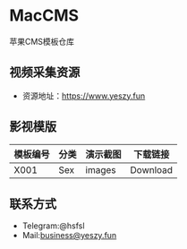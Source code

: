 # MacCMS
苹果CMS模板仓库

## 视频采集资源
- 资源地址：<a href="https://www.yeszy.fun" target="_blank">https://www.yeszy.fun</a>

## 影视模版
|模板编号|分类|演示截图|下载链接|
|-|-|-|-|
|X001|Sex|images|Download|

## 联系方式
- Telegram:@hsfsl
- Mail:business@yeszy.fun
